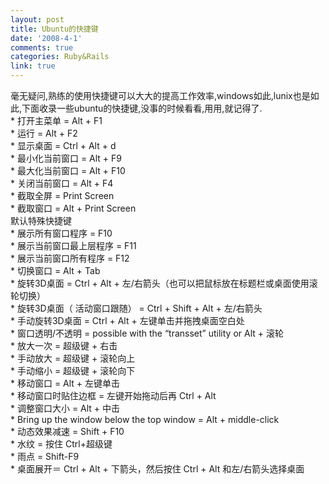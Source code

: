 ```yaml
---
layout: post
title: Ubuntu的快捷键
date: '2008-4-1'
comments: true
categories: Ruby&Rails
link: true
---
```

<p>毫无疑问,熟练的使用快捷键可以大大的提高工作效率,windows如此,lunix也是如此,下面收录一些ubuntu的快捷键,没事的时候看看,用用,就记得了.<br />
* 打开主菜单 = Alt + F1<br />
* 运行 = Alt + F2<br />
* 显示桌面 = Ctrl + Alt + d<br />
* 最小化当前窗口 = Alt + F9<br />
* 最大化当前窗口 = Alt + F10<br />
* 关闭当前窗口 = Alt + F4<br />
* 截取全屏 = Print Screen<br />
* 截取窗口 = Alt + Print Screen<br />
默认特殊快捷键<br />
* 展示所有窗口程序 = F10<br />
* 展示当前窗口最上层程序 = F11<br />
* 展示当前窗口所有程序 = F12<br />
* 切换窗口 = Alt + Tab<br />
* 旋转3D桌面 = Ctrl + Alt + 左/右箭头（也可以把鼠标放在标题栏或桌面使用滚轮切换）<br />
* 旋转3D桌面（ 活动窗口跟随） = Ctrl + Shift + Alt + 左/右箭头<br />
* 手动旋转3D桌面 = Ctrl + Alt + 左键单击并拖拽桌面空白处<br />
* 窗口透明/不透明 = possible with the &ldquo;transset&rdquo; utility or Alt + 滚轮<br />
* 放大一次 = 超级键 + 右击<br />
* 手动放大 = 超级键 + 滚轮向上<br />
* 手动缩小 = 超级键 + 滚轮向下<br />
* 移动窗口 = Alt + 左键单击<br />
* 移动窗口时贴住边框 = 左键开始拖动后再 Ctrl + Alt<br />
* 调整窗口大小 = Alt + 中击<br />
* Bring up the window below the top window = Alt + middle-click<br />
* 动态效果减速 = Shift + F10<br />
* 水纹 = 按住 Ctrl+超级键<br />
* 雨点 = Shift-F9<br />
* 桌面展开＝ Ctrl + Alt + 下箭头，然后按住 Ctrl + Alt 和左/右箭头选择桌面</p>
<p>&nbsp;</p>
